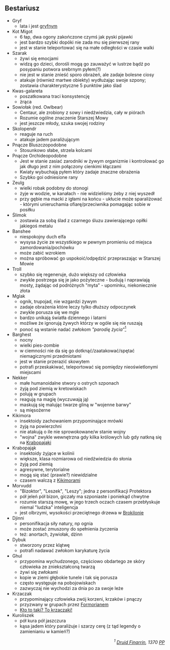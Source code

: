 ## Bestariusz
- <a id='b_gryf' pattern='[Gg]ryf*'>Gryf</a>
    - lata i jest [gryfnym](#b_gryf)
- <a id='b_migot' pattern='[Kk]o* [Mm]igo*'>Kot Migot</a>
    - 6 łap, dwa ogony zakończone czymś jak pyski pijawki
    - jest bardzo szybki dopóki nie zada mu się pierwszej rany
    - jest w stanie teleportować się na małe odległości w czasie walki
- <a id='b_szarak' pattern='[Ss]zarak*'>Szarak</a>
    - żywi się emocjami
    - widzą go dzieci, dorośli mogą go zauważyć w lustrze bądź po posypaniu potwora srebrnym pyłem(?)
    - nie jest w stanie znieść sporo obrażeń, ale zadaje bolesne ciosy
    - atakuje (również martwe obiekty) wydłużając swoje szpony; zostawia charakterystyczne 5 punktów jako ślad
- <a id='b_galareta' pattern='[Kk]was-galareta'>Kwas-galareta</a>
    - poszatkowana traci konsystencję
    - żrąca
- <a id='b_sowiolak' pattern='[Ss]owiołak*'>Sowiołak</a> (red. Owlbear)
    - Centaur, ale zrobiony z sowy i niedźwiedzia, cały w piórach
    - Rozumie ogólne znaczenie Starszej Mowy
    - jest jeszcze młody, szuka swojej rodziny
- <a id='b_stonoga' pattern='[Ss]kolopendr*'>Skolopendr</a>
    - reaguje na ruch
    - atakuje jadem paraliżującym
- <a id='b_bluszcz' pattern='Pnącz* Bluszczopodobn*'>Pnącze Bluszczopodobne</a>
    - Stosunkowo słabe, strzela kolcami
- <a id='b_orchidea' pattern='Pnącz* Orchideopodobn*'>Pnącze Orchideopodobne</a>
    - Jest w stanie zasiać zarodniki w żywym organizmie i kontrolować go jak długo jest z nim połączony cienkimi kłączami
    - Kwiaty wybuchają pyłem który zadaje znaczne obrażenia
    - Szybko goi odniesione rany
- <a id='b_zeulg' pattern='[Zz]eulg*'>Zeulg</a>
    - wielki robak podobny do stonogi
    - żyje w wodzie, w kanałach - nie widzieliśmy żeby z niej wyszedł
    - przy gębie ma macki z igłami na końcu - ukłucie może sparaliżować - którymi unieruchamia ofiarę/przeciwnika pomagając sobie w posiłku
- <a id='b_slimok' pattern='[Śś]limok*'>Ślimok</a>
    - zostawia za sobą ślad z czarnego śluzu zawierającego opiłki jakiegoś metalu
- <a id='b_banshee' pattern='Banshee'>Banshee</a>
    - niespokojny duch elfa
    - wysysa życie ze wszystkiego w pewnym promieniu od miejsca zamordowania/pochówku
    - może zabić wzrokiem
    - można spróbować go uspokoić/odpędzić przepraszając w Starszej Mowie
- <a id='b_troll' pattern='[Tt]roll*'>Troll</a>
    - szybko się regeneruje, dużo większy od człowieka
    - zwykle postrzega się je jako pożyteczne - budują i naprawiają mosty, żądając od podróżnych "myta" - upominku, niekoniecznie złota
- <a id='b_mglak' pattern='[Mm]glak*'>Mglak</a>
    - ognik, trupojad, nie wzgardzi żywym
    - zadaje obrażenia które leczy tylko dłuższy odpoczynek
    - zwykle porusza się we mgle
    - bardzo unikają światła dziennego i latarni
    - możliwe że ignorują żywych którzy w ogóle się nie ruszają
    - ponoć są wstanie nadać zwłokom _"parodię życia"_[<sup>1</sup>](#ad1)
- <a id='b_barghest' pattern='[Bb]arghest*'>Barghest</a>
    - nocny
    - wielki pies-zombie
    - w ciemności nie da się go dotknąć/zaatakować/spętać niemagicznymi przedmiotami
    - jest w stanie przerazić skowytem
    - potrafi przeskakiwać, teleportować się pomiędzy nieoświetlonymi miejscami
- <a id='b_nekker' pattern='[Nn]ekker*'>Nekker</a>
    - małe humanoidalne stwory o ostrych szponach
    - żyją pod ziemią w kretowiskach
    - polują w grupach
    - reagują na magię (wyczuwają ją)
    - maskują się malując twarze gliną w "wojenne barwy"
    - są mięsożerne
- <a id='b_kikimora' pattern='[Kk]ikimor*'>Kikimora</a>
    - insektoidy zachowaniem przypominające mrówki
    - żyją na powierzchni
    - nie atakują o ile nie sprowokowane/w stanie wojny
    - "wojna" zwykle wewnętrzna gdy kilka królowych lub gdy natkną się na [Krabopająki](#b_krabopajak)
- <a id='b_krabopajak' pattern='[Kk]rabopająk*'>Krabopająk</a>
    - insektoidy żyjące w kolinii
    - większe, klasa rozmiarowa od niedźwiedzia do słonia
    - żyją pod ziemią
    - agresywne, terytorialne
    - mogą się stać (prawie?) niewidzialne
    - czasem walczą z [Kikimorami](#b_kikimora)
- <a id='b_bizoktor' pattern='[Mm]orvudd*'>Morvudd</a>
    - "Bizoktor", "Leszek", "Leszy"; jedna z personifikacji Protektora
    - pół jeleń pół bizon, giczały ma szponiaste i poniekąd chwytne
    - rozumie starszą mowę, w jego trzech oczach czasem przebłyskuje niemal "ludzka" inteligencja
    - jest olbrzymi, wysokości przeciętnego drzewa w [Brokilonie](#l_brokilon)
- <a id='b_djinni' pattern='[Dd]jinni'>Djinni</a>
    - personifikacja siły natury, np ognia
    - może zostać zmuszony do spełnienia życzenia
    - też: anortach, żywiołak, dżinn
- <a id='b_dybuk' pattern='[Dd]ybuk*'>Dybuk</a>
    - stworzony przez klątwę
    - potrafi nadawać zwłokom karykaturę życia
- <a id='b_ghul' pattern='[Gg]hul*'>Ghul</a>
    - przypomina wychudzonego, częściowo obdartego ze skóry człowieka ze zniekształconą twarzą
    - żywi się zwłokami
    - kopie w ziemi głębokie tunele i tak się porusza
    - często występuje na pobojowiskach
    - zazwyczaj nie wychodzi za dnia po za swoje leże
- <a id='b_krzaczak' pattern='[Kk]rzaczak*'>Krzaczak</a>
    - przypominający człowieka zwój korzeni, krzaków i pnączy
    - przyzwany w grupach przez [Formorianem](#p_formorian)
    - [Kto to taki? To krzaczaki!](https://www.youtube.com/watch?v=PHnEKSFy3cU)
- <a id='b_kuroliszek' pattern='[Kk]urolisz*'>Kuroliszek</a>
    - pół kura pół jaszczura
    - kąsa jadem który paraliżuje i szarzy cerę (z tąd legendy o zamienianiu w kamień?)
<div align="right"><i><a id='ad1'></a><sup>1</sup>
<a href="https://nipsufn.github.io/journal.html#p_druid_finarrin" pattern='Druid Finarrin'>Druid Finarrin</a>, 1370 <a href="https://translate.google.com/#view=home&op=translate&sl=en&tl=la&text=after%20landing" pattern='PP'>PP</a>
</i></div>